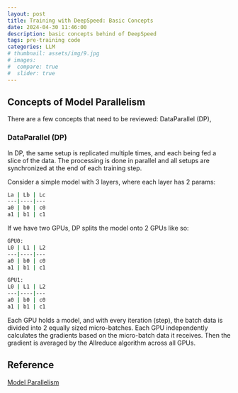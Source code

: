 ```yaml
---
layout: post
title: Training with DeepSpeed: Basic Concepts
date: 2024-04-30 11:46:00
description: basic concepts behind of DeepSpeed
tags: pre-training code
categories: LLM
# thumbnail: assets/img/9.jpg
# images:
#  compare: true
#  slider: true
---
```



## Concepts of Model Parallelism

There are a few concepts that need to be reviewed: DataParallel (DP), 

###  DataParallel (DP)
In DP, the same setup is replicated multiple times, and each being fed a slice of the data. The processing is done in parallel and all setups are synchronized at the end of each training step.

Consider a simple model with 3 layers, where each layer has 2 params:
```bash
La | Lb | Lc
---|----|---
a0 | b0 | c0
a1 | b1 | c1
```

If we have two GPUs, DP splits the model onto 2 GPUs like so:
```bash
GPU0: 
L0 | L1 | L2
---|----|---
a0 | b0 | c0
a1 | b1 | c1

GPU1:
L0 | L1 | L2
---|----|---
a0 | b0 | c0
a1 | b1 | c1
```
Each GPU holds a model, and with every iteration (step), the batch data is divided into 2 equally sized micro-batches. Each GPU independently calculates the gradients based on the micro-batch data it receives. Then the gradient is averaged by the Allreduce algorithm across all GPUs.


## Reference

[Model Parallelism](https://huggingface.co/docs/transformers/v4.15.0/parallelism)
 

<!--
This is an example post with advanced image components.

## Image Slider

This is a simple image slider. It uses the [Swiper](https://swiperjs.com/) library. Check the [examples page](https://swiperjs.com/demos) for more information of what you can achieve with it.

<swiper-container keyboard="true" navigation="true" pagination="true" pagination-clickable="true" pagination-dynamic-bullets="true" rewind="true">
  <swiper-slide>{% include figure.liquid loading="eager" path="assets/img/9.jpg" class="img-fluid rounded z-depth-1" %}</swiper-slide>
  <swiper-slide>{% include figure.liquid loading="eager" path="assets/img/7.jpg" class="img-fluid rounded z-depth-1" %}</swiper-slide>
  <swiper-slide>{% include figure.liquid loading="eager" path="assets/img/8.jpg" class="img-fluid rounded z-depth-1" %}</swiper-slide>
  <swiper-slide>{% include figure.liquid loading="eager" path="assets/img/10.jpg" class="img-fluid rounded z-depth-1" %}</swiper-slide>
  <swiper-slide>{% include figure.liquid loading="eager" path="assets/img/12.jpg" class="img-fluid rounded z-depth-1" %}</swiper-slide>
</swiper-container>

## Image Comparison Slider

This is a simple image comparison slider. It uses the [img-comparison-slider](https://img-comparison-slider.sneas.io/) library. Check the [examples page](https://img-comparison-slider.sneas.io/examples.html) for more information of what you can achieve with it.

<img-comparison-slider>
  {% include figure.liquid path="assets/img/prof_pic.jpg" class="img-fluid rounded z-depth-1" slot="first" %}
  {% include figure.liquid path="assets/img/prof_pic_color.png" class="img-fluid rounded z-depth-1" slot="second" %}
</img-comparison-slider>


-->
